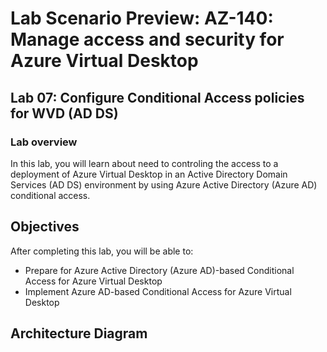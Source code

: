 # Lab Scenario Preview: AZ-140: Manage access and security for Azure Virtual Desktop

## Lab 07: Configure Conditional Access policies for WVD (AD DS)

### Lab overview

In this lab, you will learn about need to controling the access to a deployment of Azure Virtual Desktop in an Active Directory Domain Services (AD DS) environment by using Azure Active Directory (Azure AD) conditional access.

## Objectives
  
After completing this lab, you will be able to:

- Prepare for Azure Active Directory (Azure AD)-based Conditional Access for Azure Virtual Desktop
- Implement Azure AD-based Conditional Access for Azure Virtual Desktop

## Architecture Diagram

